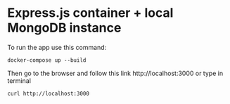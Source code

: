 # Express.js container + local MongoDB instance

To run the app use this command: 
```
docker-compose up --build
```

Then go to the browser and follow this link http://localhost:3000 or type in terminal

```
curl http://localhost:3000
```